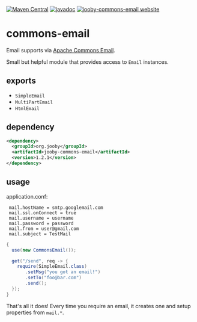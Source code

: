 [![Maven Central](https://maven-badges.herokuapp.com/maven-central/org.jooby/jooby-commons-email/badge.svg)](https://maven-badges.herokuapp.com/maven-central/org.jooby/jooby-commons-email)
[![javadoc](https://javadoc.io/badge/org.jooby/jooby-commons-email.svg)](https://javadoc.io/doc/org.jooby/jooby-commons-email/1.2.1)
[![jooby-commons-email website](https://img.shields.io/badge/jooby-commons-email-brightgreen.svg)](http://jooby.org/doc/commons-email)
# commons-email

Email supports via [Apache Commons Email](https://commons.apache.org/proper/commons-email).

Small but helpful module that provides access to ```Email``` instances.

## exports

* ```SimpleEmail```
* ```MultiPartEmail```
* ```HtmlEmail```

## dependency

```xml
<dependency>
  <groupId>org.jooby</groupId>
  <artifactId>jooby-commons-email</artifactId>
  <version>1.2.1</version>
</dependency>
```

## usage

application.conf:

```properties
 mail.hostName = smtp.googlemail.com
 mail.ssl.onConnect = true
 mail.username = username
 mail.password = password
 mail.from = user@gmail.com
 mail.subject = TestMail
```

```java
{
  use(new CommonsEmail());

  get("/send", req -> {
    require(SimpleEmail.class)
       .setMsg("you got an email!")
       .setTo("foo@bar.com")
       .send();
  });
}
```

That's all it does! Every time you require an email, it creates one and setup properties from ```mail.*```.
